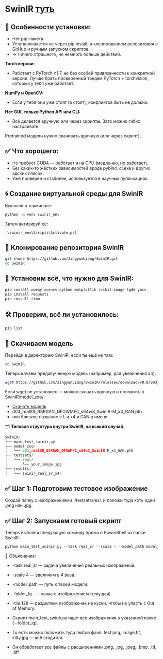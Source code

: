 # SwinIR [туть](https://github.com/JingyunLiang/SwinIR/tree/main) 

## 🚧 Особенности установки:
- Нет pip-пакета:
- Устанавливается не через pip install, а клонированием репозитория с GitHub и ручным запуском скриптов.
- → Ничего страшного, но немного больше действий.

**Torch версии:**
- Работает с PyTorch ≥1.7, но без особой привязанности к конкретной версии. Лучше брать проверенный тандем PyTorch + torchvision, который у тебя уже работает.

**NumPy и OpenCV:**
- Если у тебя они уже стоят (а стоят), конфликтов быть не должно.

**Нет GUI, только Python API или CLI:**
- Всё делается вручную или через скрипты. Зато можно гибко настраивать.

Pretrained модели нужно скачивать вручную (или через скрипт).

## ✅ Что хорошего:
- Не требует CUDA — работает и на CPU (медленно, но работает).
- Без каких-то жёстких зависимостей вроде pybind, cl.exe и других адских плясок.
- Уже проверен и стабилен, используется в научных публикациях.

## 🌀 Создание виртуальной среды для SwinIR
Выполни в терминале:

```bash
python -m venv swinir_env
```
Затем активируй её:

```
.\swinir_env\Scripts\Activate.ps1
```

## 🔧 Клонирование репозитория SwinIR

```bash
git clone https://github.com/JingyunLiang/SwinIR.git
cd SwinIR
```
## 🔧 Установим всё, что нужно для SwinIR:
```bash
pip install numpy opencv-python matplotlib scikit-image tqdm yacs
pip install requests
pip install timm
```

## 🛠 Проверим, всё ли установилось:
```bash
pip list
```

## 🧪 Скачиваем модель
Перейди в директорию SwinIR, если ты ещё не там:

```bash
cd SwinIR
```
Теперь качаем предобученную модель (например, для увеличения x4):

```bash
wget https://github.com/JingyunLiang/SwinIR/releases/download/v0.0/003_realSR_BSRGAN_DFOWMFC_s64w8_SwinIR-M_x4_GAN.pth -P model_zoo
```

Если wget не установлен — можно скачать вручную и положить в SwinIR/model_zoo/:
- [Скачать модель ](https://github.com/JingyunLiang/SwinIR/releases)
- 003_realSR_BSRGAN_DFOWMFC_s64w8_SwinIR-M_x4_GAN.pth
- или близкое название с L и x4 и GAN в имени

🗂 **Типовая структура внутри SwinIR, на всякий случай:**

```go
SwinIR/
├── main_test_swinir.py
├── model_zoo/
│   └── 003_realSR_BSRGAN_DFOWMFC_s64w8_SwinIR-M_x4_GAN.pth
├── testsets/
│   └── real/
│       └── your_image.jpg
├── results/
│   └── swinir_real_sr_x4/
```


## ✅ Шаг 1: Подготовим тестовое изображение

Создай папку с изображениями ./testsets/real, и положи туда хоть один .png или .jpg.

## ✅ Шаг 2: Запускаем готовый скрипт
Теперь выполни следующую команду прямо в PowerShell из папки SwinIR:

```powershell
python main_test_swinir.py --task real_sr --scale 4 --model_path model_zoo/003_realSR_BSRGAN_DFOWMFC_s64w8_SwinIR-L_x4_GAN.pth --folder_lq testsets/real_sr --tile 128 --tile_overlap 32 --large_model
```
🧠 Объяснение:
- -task real_sr — задача увеличения реальных изображений.
- -scale 4 — увеличим в 4 раза.
- -model_path — путь к твоей модели.
- -folder_lq . — папка с изображением (текущая).
- -tile 128 — разделяем изображение на куски, чтобы не упасть с Out of Memory.

- Скрипт main_test_swinir.py ищет все изображения в указанной папке (--folder_lq).
- То есть можно положить туда любой файл: test.png, image.tif, kitty.jpg — всё сгодится.
- Он обработает все файлы с расширениями .png, .jpg, .jpeg, .bmp, .tif, .tiff





